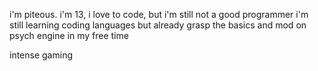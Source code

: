 i'm piteous.
i'm 13,
i love to code, but i'm still not a good programmer
i'm still learning coding languages but already grasp the basics and mod on psych engine in my free time
<p>intense gaming
<!---
piteouss/piteouss is a ✨ special ✨ repository because its `README.md` (this file) appears on your GitHub profile.
You can click the Preview link to take a look at your changes.
--->
